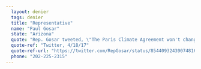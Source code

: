 ```yaml
---
  layout: denier
  tags: denier
  title: "Representative"
  name: "Paul Gosar"
  state: "Arizona"
  quote: "Rep. Gosar tweeted, \"The Paris Climate Agreement won't change the climate but it will bankrupt the US. Also, it's unconstitutional.\" Additionally, in a press release that accompanied the tweet, he maintained: “President Trump ran his campaign on the idea of putting America’s interests first. He can fulfill that pledge in a big way by using his authority to completely withdraw the United States from the misguided Paris Climate Agreement. This unconstitutional treaty is nothing more than an extension of the Obama Administration’s ideological war on affordable energy. This liberal pipedream abdicates our sovereignty in favor of a global redistribution of wealth. Furthermore, this scheme was designed to favor our economic rivals like China and India by giving them until 2030 to reduce emissions while the United States front-loaded our costs at the expense of American jobs.\""
  quote-ref: "Twitter, 4/18/17"
  quote-ref-url: "https://twitter.com/RepGosar/status/854409324390748161"
  phone: "202-225-2315"
---
```

